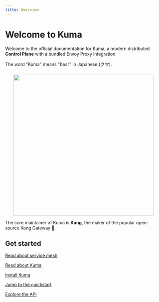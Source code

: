 ```yaml
---
title: Overview
---
```


# Welcome to Kuma

Welcome to the official documentation for Kuma, a modern distributed **Control Plane** with a bundled Envoy Proxy integration.

The word "Kuma" means "bear" in Japanese (クマ).

<center>
<img src="/images/diagrams/main-diagram@2x.png" alt="" style="width: 450px; padding-top: 10px"/>
</center>

The core maintainer of Kuma is **Kong**, the maker of the popular open-source Kong Gateway 🦍.

## Get started

[Read about service mesh](/docs/1.1.1/overview/what-is-a-service-mesh/)

[Read about Kuma](/docs/1.1.1/overview/what-is-kuma/)

[Install Kuma](/install/latest/)

[Jump to the quickstart](/docs/1.1.1/quickstart/kubernetes/)

[Explore the API](/docs/1.1.1/documentation/http-api/)